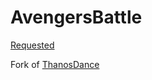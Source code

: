 # AvengersBattle
[Requested](https://www.reddit.com/r/jailbreak/comments/bsflh8/request_this_in_the_background_when_you_get_a_call/)

Fork of [ThanosDance](https://github.com/BrianValente/ThanosDance)
